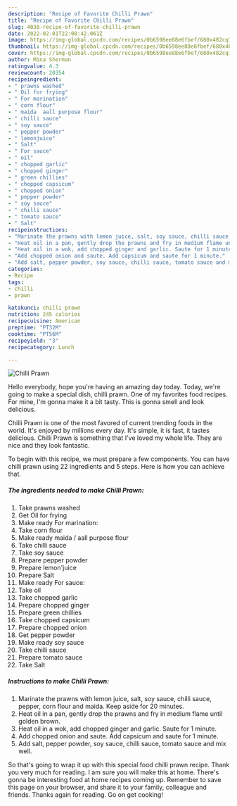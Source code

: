 ```yaml
---
description: "Recipe of Favorite Chilli Prawn"
title: "Recipe of Favorite Chilli Prawn"
slug: 4038-recipe-of-favorite-chilli-prawn
date: 2022-02-01T22:08:42.061Z
image: https://img-global.cpcdn.com/recipes/0b6598ee88e6fbef/680x482cq70/chilli-prawn-recipe-main-photo.jpg
thumbnail: https://img-global.cpcdn.com/recipes/0b6598ee88e6fbef/680x482cq70/chilli-prawn-recipe-main-photo.jpg
cover: https://img-global.cpcdn.com/recipes/0b6598ee88e6fbef/680x482cq70/chilli-prawn-recipe-main-photo.jpg
author: Mina Sherman
ratingvalue: 4.3
reviewcount: 20354
recipeingredient:
- " prawns washed"
- " Oil for frying"
- " For marination"
- " corn flour"
- " maida  aall purpose flour"
- " chilli sauce"
- " soy sauce"
- " pepper powder"
- " lemonjuice"
- " Salt"
- " For sauce"
- " oil"
- " chopped garlic"
- " chopped ginger"
- " green chillies"
- " chopped capsicum"
- " chopped onion"
- " pepper powder"
- " soy sauce"
- " chilli sauce"
- " tomato sauce"
- " Salt"
recipeinstructions:
- "Marinate the prawns with lemon juice, salt, soy sauce, chilli sauce, pepper, corn flour and maida. Keep aside for 20 minutes."
- "Heat oil in a pan, gently drop the prawns and fry in medium flame until golden brown."
- "Heat oil in a wok, add chopped ginger and garlic. Saute for 1 minute."
- "Add chopped onion and saute. Add capsicum and saute for 1 minute."
- "Add salt, pepper powder, soy sauce, chilli sauce, tomato sauce and mix well."
categories:
- Recipe
tags:
- chilli
- prawn

katakunci: chilli prawn 
nutrition: 245 calories
recipecuisine: American
preptime: "PT32M"
cooktime: "PT56M"
recipeyield: "3"
recipecategory: Lunch

---
```



![Chilli Prawn](https://img-global.cpcdn.com/recipes/0b6598ee88e6fbef/680x482cq70/chilli-prawn-recipe-main-photo.jpg)

Hello everybody, hope you're having an amazing day today. Today, we're going to make a special dish, chilli prawn. One of my favorites food recipes. For mine, I'm gonna make it a bit tasty. This is gonna smell and look delicious.

Chilli Prawn is one of the most favored of current trending foods in the world. It's enjoyed by millions every day. It's simple, it is fast, it tastes delicious. Chilli Prawn is something that I've loved my whole life. They are nice and they look fantastic.




To begin with this recipe, we must prepare a few components. You can have chilli prawn using 22 ingredients and 5 steps. Here is how you can achieve that.

<!--inarticleads1-->

##### The ingredients needed to make Chilli Prawn:

1. Take  prawns washed
1. Get  Oil for frying
1. Make ready  For marination:
1. Take  corn flour
1. Make ready  maida / aall purpose flour
1. Take  chilli sauce
1. Take  soy sauce
1. Prepare  pepper powder
1. Prepare  lemon&#39;juice
1. Prepare  Salt
1. Make ready  For sauce:
1. Take  oil
1. Take  chopped garlic
1. Prepare  chopped ginger
1. Prepare  green chillies
1. Take  chopped capsicum
1. Prepare  chopped onion
1. Get  pepper powder
1. Make ready  soy sauce
1. Take  chilli sauce
1. Prepare  tomato sauce
1. Take  Salt




<!--inarticleads2-->

##### Instructions to make Chilli Prawn:

1. Marinate the prawns with lemon juice, salt, soy sauce, chilli sauce, pepper, corn flour and maida. Keep aside for 20 minutes.
1. Heat oil in a pan, gently drop the prawns and fry in medium flame until golden brown.
1. Heat oil in a wok, add chopped ginger and garlic. Saute for 1 minute.
1. Add chopped onion and saute. Add capsicum and saute for 1 minute.
1. Add salt, pepper powder, soy sauce, chilli sauce, tomato sauce and mix well.




So that's going to wrap it up with this special food chilli prawn recipe. Thank you very much for reading. I am sure you will make this at home. There's gonna be interesting food at home recipes coming up. Remember to save this page on your browser, and share it to your family, colleague and friends. Thanks again for reading. Go on get cooking!
